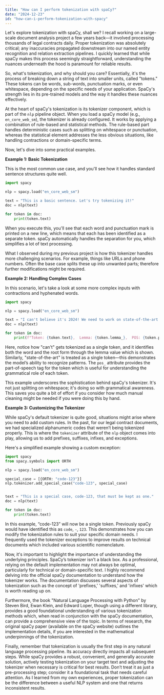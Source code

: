 ```yaml
---
title: "How can I perform tokenization with spaCy?"
date: "2024-12-23"
id: "how-can-i-perform-tokenization-with-spacy"
---
```


Let's explore tokenization with spaCy, shall we? I recall working on a large-scale document analysis project a few years back—it involved processing thousands of legal contracts daily. Proper tokenization was absolutely critical; any inaccuracies propagated downstream into our named entity recognition and relation extraction pipelines. I quickly learned that while spaCy makes this process seemingly straightforward, understanding the nuances underneath the hood is paramount for reliable results.

So, what's tokenization, and why should you care? Essentially, it's the process of breaking down a string of text into smaller units, called "tokens." These tokens can be words, sub-words, punctuation marks, or even whitespace, depending on the specific needs of your application. SpaCy's strength lies in its pre-trained models and the way it handles these nuances effectively.

At the heart of spaCy's tokenization is its tokenizer component, which is part of the `nlp` pipeline object. When you load a spaCy model (e.g., `en_core_web_sm`), the tokenizer is already configured. It works by applying a combination of rule-based and statistical methods. The rule-based part handles deterministic cases such as splitting on whitespace or punctuation, whereas the statistical element addresses the less obvious situations, like handling contractions or domain-specific terms.

Now, let's dive into some practical examples.

**Example 1: Basic Tokenization**

This is the most common use case, and you'll see how it handles standard sentence structures quite well.

```python
import spacy

nlp = spacy.load("en_core_web_sm")

text = "This is a basic sentence. Let's try tokenizing it!"
doc = nlp(text)

for token in doc:
    print(token.text)
```

When you execute this, you'll see that each word and punctuation mark is printed on a new line, which means that each has been identified as a separate token. spaCy automatically handles the separation for you, which simplifies a lot of text processing.

What I observed during my previous project is how this tokenizer handles more challenging scenarios. For example, things like URLs and phone numbers. Often the base case splits these up into unwanted parts; therefore further modifications might be required.

**Example 2: Handling Complex Cases**

In this scenario, let's take a look at some more complex inputs with contractions and hyphenated words.

```python
import spacy

nlp = spacy.load("en_core_web_sm")

text = "I can't believe it's 2024! We need to work on state-of-the-art methods."
doc = nlp(text)

for token in doc:
    print(f"Token: {token.text},  Lemma: {token.lemma_},  POS: {token.pos_}")

```

Here, notice how "can't" gets tokenized as a single token, and it identifies both the word and the root form through the lemma value which is shown. Similarly, "state-of-the-art" is treated as a single token—this demonstrates the model’s ability to recognize patterns. The `pos_` attribute provides the part-of-speech tag for the token which is useful for understanding the grammatical role of each token.

This example underscores the sophistication behind spaCy's tokenizer. It's not just splitting on whitespace; it's doing so with grammatical awareness. This saves you quite a bit of effort if you consider how much manual cleaning might be needed if you were doing this by hand.

**Example 3: Customizing the Tokenizer**

While spaCy's default tokenizer is quite good, situations might arise where you need to add custom rules. In the past, for our legal contract documents, we had specialized alphanumeric codes that weren’t being tokenized properly. This is where the `tokenizer` attribute of the `nlp` object comes into play, allowing us to add prefixes, suffixes, infixes, and exceptions.

Here's a simplified example showing a custom exception:

```python
import spacy
from spacy.symbols import ORTH

nlp = spacy.load("en_core_web_sm")

special_case = [{ORTH: "code-123"}]
nlp.tokenizer.add_special_case("code-123", special_case)


text = "This is a special case, code-123, that must be kept as one."
doc = nlp(text)

for token in doc:
    print(token.text)
```

In this example, “code-123” will now be a single token. Previously spaCy would have identified this as `code`, `-`, `123`. This demonstrates how you can modify the tokenization rules to suit your specific domain needs. I frequently used the tokenizer exceptions to improve results on technical documents which included various scientific nomenclature.

Now, it's important to highlight the importance of understanding the underlying principles. SpaCy’s tokenizer isn’t a black box. As a professional, relying on the default implementation may not always be optimal, particularly for technical or domain-specific text. I highly recommend delving into the official spaCy documentation to understand how the tokenizer works. The documentation discusses several aspects of tokenization such as the concept of 'prefixes,' 'suffixes,' and 'infixes' which is worth reading up on.

Furthermore, the book "Natural Language Processing with Python" by Steven Bird, Ewan Klein, and Edward Loper, though using a different library, provides a good foundational understanding of various tokenization methods which, when read in conjunction with the spaCy documentation, can provide a comprehensive view of the topic. In terms of research, the original spaCy paper (available on the spaCy website) outlines the implementation details, if you are interested in the mathematical underpinnings of the tokenization.

Finally, remember that tokenization is usually the first step in any natural language processing pipeline. Its accuracy directly impacts all subsequent steps. While spaCy provides a robust, convenient, and generally accurate solution, actively testing tokenization on your target text and adjusting the tokenizer when necessary is critical for best results. Don’t treat it as just a pre-processing step; consider it a foundational task that needs careful attention. As I learned from my own experiences, proper tokenization can be the difference between a useful NLP system and one that returns inconsistent results.
